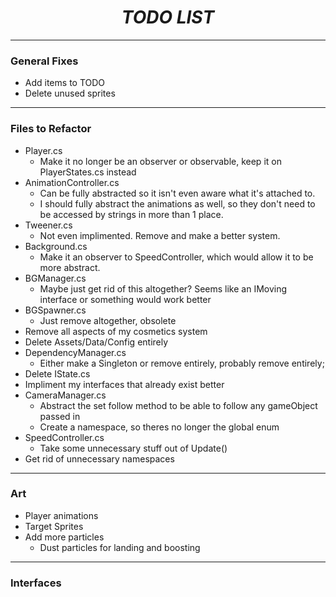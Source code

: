 <div id="header" align="center">
    <h1><em>TODO LIST</em></h1>
</div>

---
<div id="general" align="left">
    <h3>General Fixes</h3>
    <ul>
        <li>Add items to TODO</li>
        <li>Delete unused sprites</li>
    </ul>
</div>

---
<div id="reffiles" align="left">
    <h3>Files to Refactor</h3>
    <ul>
        <li>Player.cs
            <ul>
                <li>Make it no longer be an observer or observable, keep it on PlayerStates.cs instead</li>
            </ul>
        </li>
        <li>AnimationController.cs
            <ul>
                <li>Can be fully abstracted so it isn't even aware what it's attached to.</li>
                <li>I should fully abstract the animations as well, so they don't need to be accessed by strings in more than 1 place.</li>
            </ul>
        </li>
        <li>Tweener.cs
            <ul>
                <li>Not even implimented. Remove and make a better system.
            </ul>
        </li>
        <li>Background.cs
            <ul>
                <li>Make it an observer to SpeedController, which would allow it to be more abstract.</li>
            </ul>
        </li>
        <li>BGManager.cs
            <ul>
                <li>Maybe just get rid of this altogether? Seems like an IMoving interface or something would work better</li>
            </ul>
        </li>
        <li>BGSpawner.cs
            <ul>
                <li>Just remove altogether, obsolete</li>
            </ul>
        </li>
        <li>Remove all aspects of my cosmetics system</li>
        <li>Delete Assets/Data/Config entirely </li>
        <li>DependencyManager.cs
            <ul>
                <li>Either make a Singleton or remove entirely, probably remove entirely;
            </ul>
        </li>
        <li>Delete IState.cs</li>
        <li>Impliment my interfaces that already exist better</li>
        <li>CameraManager.cs
            <ul>
                <li>Abstract the set follow method to be able to follow any gameObject passed in</li>
                <li>Create a namespace, so theres no longer the global enum</li>
            </ul>
        </li>
        <li>SpeedController.cs
            <ul>
                <li>Take some unnecessary stuff out of Update()</li>
            </ul>
        </li>
        <li>Get rid of unnecessary namespaces</li>
    </ul>
</div>

---
<div id="art" align="left">
    <h3>Art</h3>
    <ul>
        <li>Player animations</li>
        <li>Target Sprites</li>
        <li>Add more particles
            <ul>
                <li>Dust particles for landing and boosting</li>
            </ul>
        </li>
    </ul>
</div>

---
<div id="interfaces" align="left">
    <h3>Interfaces</h3>
    <ul>
    </ul>
</div>